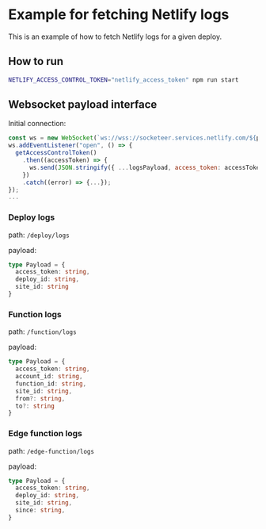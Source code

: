 # Example for fetching Netlify logs

This is an example of how to fetch Netlify logs for a given deploy.

## How to run

```bash
NETLIFY_ACCESS_CONTROL_TOKEN="netlify_access_token" npm run start
```

## Websocket payload interface

Initial connection:

```js
const ws = new WebSocket(`ws://wss://socketeer.services.netlify.com/${path}`);
ws.addEventListener("open", () => {
  getAccessControlToken()
    .then((accessToken) => {
      ws.send(JSON.stringify({ ...logsPayload, access_token: accessToken }));
    })
    .catch((error) => {...});
});
...

```

### Deploy logs

path: `/deploy/logs`

payload:

```ts
type Payload = {
  access_token: string,
  deploy_id: string,
  site_id: string
}
```

### Function logs

path: `/function/logs`

payload:

```ts
type Payload = {
  access_token: string,
  account_id: string,
  function_id: string,
  site_id: string,
  from?: string,
  to?: string
}
```

### Edge function logs

path: `/edge-function/logs`

payload:

```ts
type Payload = {
  access_token: string,
  deploy_id: string,
  site_id: string,
  since: string,
}
```
